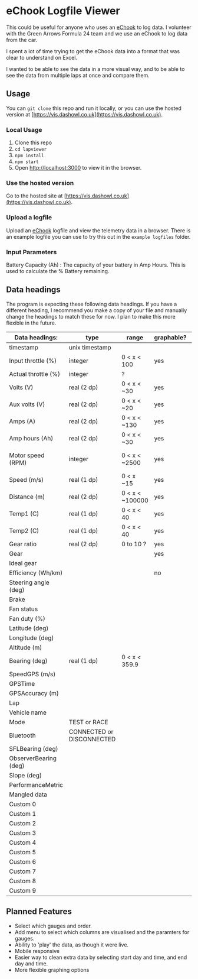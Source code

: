 # eChook Logfile Viewer

This could be useful for anyone who uses an [eChook](https://github.com/echook) to log data. I volunteer with the Green Arrows Formula 24 team and we use an eChook to log data from the car.

I spent a lot of time trying to get the eChook data into a format that was clear to understand on Excel. 

I wanted to be able to see the data in a more visual way, and to be able to see the data from multiple laps at once and compare them. 

## Usage 

You can ```git clone``` this repo and run it locally, or you can use the hosted version at [https://vis.dashowl.co.uk](https://vis.dashowl.co.uk).

### Local Usage

1. Clone this repo
2. ```cd lapviewer```
2. ```npm install```
3. ```npm start```
4. Open [http://localhost:3000](http://localhost:3000) to view it in the browser.

### Use the hosted version

Go to the hosted site at [https://vis.dashowl.co.uk](https://vis.dashowl.co.uk).

### Upload a logfile

Upload an [eChook](https://github.com/echook) logfile and view the telemetry data in a browser. There is an example logfile you can use to try this out in the ```example logfiles``` folder.

### Input Parameters
Battery Capacity (Ah) : The capacity of your battery in Amp Hours. This is used to calculate the % Battery remaining. 

## Data headings
The program is expecting these following data headings. If you have a different heading, I recommend you make a copy of your file and manually change the headings to match these for now. I plan to make this more flexible in the future.

| Data headings:      | type           | range        | graphable? | notes |
| --------------------| -------------- | -----------  | ---------- |  ---- |
| timestamp           | unix timestamp |              |            |       |
| Input throttle (%)  | integer        | 0 < x < 100  |  yes       |        |
| Actual throttle (%) | integer        | ?            |            |        |
| Volts (V)           | real (2 dp)    | 0 < x < ~30  |  yes       |       |
| Aux volts (V)       | real (2 dp)    | 0 < x < ~20  |  yes       |        |
| Amps (A)            | real (2 dp)    | 0 < x < ~130 |  yes       |        |
| Amp hours (Ah)      | real (2 dp)    | 0 < x < ~30  |  yes       |         |
| Motor speed (RPM)   | integer        | 0 < x < ~2500 | yes       | ( sticks around 2000) |
| Speed (m/s)         | real (1 dp)    | 0 < x ~15    |  yes         |  |
| Distance (m)        | real (2 dp)    | 0 < x < ~100000|yes          |  (big number) |
| Temp1 (C)           | real (1 dp)    | 0 < x < 40   |  yes             |            |
| Temp2 (C)           | real (1 dp)    | 0 < x < 40   |  yes            |            |
| Gear ratio          | real (2 dp)    | 0 to 10 ?    |  yes             |           |
| Gear                |                |              |  yes              |          |
| Ideal gear          |                |              |                 |        |
| Efficiency (Wh/km)  |                |              |  no            |            |
| Steering angle (deg)|                |              |                 |          |
| Brake               |
| Fan status          |
| Fan duty (%)        |
| Latitude (deg)      |
| Longitude (deg)     |
| Altitude (m)        |
| Bearing (deg)       | real (1 dp) | 0 < x < 359.9
| SpeedGPS (m/s)      |
| GPSTime             |
| GPSAccuracy (m)     |
| Lap                 |
| Vehicle name        |
| Mode                | TEST or RACE
| Bluetooth           | CONNECTED or DISCONNECTED
| SFLBearing (deg)    | 
| ObserverBearing (deg)|
| Slope (deg)         | 
| PerformanceMetric   |
| Mangled data        |
| Custom 0            |
| Custom 1            |
| Custom 2            |
| Custom 3            |
| Custom 4            |
| Custom 5            |
| Custom 6            |
| Custom 7            |
| Custom 8            |
| Custom 9            |




    
## Planned Features
- Select which gauges and order.
- Add menu to select which columns are visualised and the paramters for gauges.
- Ability to 'play' the data, as though it were live.
- Mobile responsive
- Easier way to clean extra data by selecting start day and time, and end day and time.
- More flexible graphing options